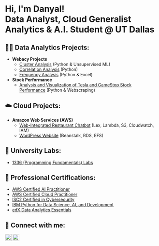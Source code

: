 <h1>Hi, I'm Danyal! <br>
Data Analyst, Cloud Generalist <br>
Analytics & A.I. Student @ UT Dallas </h1>

<h2>👨‍💻 Data Analytics Projects:</h2>

- <b> Webacy Projects </b>
  - [Cluster Analysis](https://github.com/DRehan003/Cluster_Analysis_Webacy) (Python & Unsupervised ML)
  - [Correlation Analysis](https://github.com/DRehan003/Correlation_Analysis_Webacy) (Python)
  - [Frequency Analysis](https://github.com/DRehan003/Frequency_Analysis_Webacy) (Python & Excel)
- <b>Stock Performance</b>
  - [Analysis and Visualization of Tesla and GameStop Stock Performance](https://github.com/DRehan003/Analysis_And_Visualization_Of_Stock_Performance) (Python & Webscraping)
    
<h2>☁️ Cloud Projects:</h2>

  - <b> Amazon Web Services (AWS) </b>
    - [Web-Integrated Restaurant Chatbot](https://github.com/DRehan003/Danyals_Restaurant_Chatbot) (Lex, Lambda, S3, Cloudwatch, IAM)
    - [WordPress Website](https://docs.aws.amazon.com/elasticbeanstalk/latest/dg/php-hawordpress-tutorial.html) (Beanstalk, RDS, EFS)
   
<h2> 🏫 University Labs: </h2>

- [1336 (Programming Fundamentals) Labs](https://github.com/DRehan003/Prgramming_Fundamentals_Labs)


<h2>📃 Professional Certifications:</h2>

- <a href="https://www.credly.com/badges/afedffa1-c559-4534-b3b3-85663aaf68a3/linked_in_profile"> AWS Certified AI Practitioner </a>
- <a href="https://www.credly.com/badges/30e44a4b-8f74-49d6-87be-89937bfc0e23/linked_in_profile"> AWS Certified Cloud Practitioner </a>
- <a href="https://www.credly.com/earner/earned/badge/1fb5d5cc-a7c8-4e2f-9180-b217ae3074a4"> ISC2 Certified in Cybersecurity </a>
- <a href="https://www.coursera.org/account/accomplishments/verify/PCD34K4FZTGS">IBM Python for Data Science, AI, and Development </a>
- <a href="https://courses.edx.org/certificates/43a212c0d7cc43f2aaac4503e2a183e1"> edX Data Analytics Essentials </a>

<h2> 🤳 Connect with me:</h2>

[<img align="left" alt="JoshMadakor | YouTube" width="22px" src="https://cdn.jsdelivr.net/npm/simple-icons@v3/icons/youtube.svg" />][youtube]
[<img align="left" alt="JoshMadakor | LinkedIn" width="22px" src="https://cdn.jsdelivr.net/npm/simple-icons@v3/icons/linkedin.svg" />][linkedin]

[youtube]: https://www.youtube.com/@danyalrehan
[linkedin]: https://www.linkedin.com/in/danyal-rehan/


<!--
